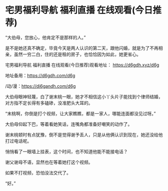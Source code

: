 # 宅男福利导航 福利直播 在线观看(今日推荐)

“大伯母，您放心，他肯定不是那样的人。”

是不是她还真不确定，毕竟今天是两人认识的第二天，跟他闪婚，就是为了不再相亲，虽然一穷二白，住的还是租的房子，也恰恰因为如此，她更省心。

宅男福利导航 福利直播 在线观看(今日推荐)观看地址： https://d6gdh.xyz/d6g

地址备用：https://d6gdh.com/d6g

/动/漫：https://di6gandh.com/d6g

大伯母眼神轻蔑，白了谢末桃一眼，她才不相信这小丫头片子能找到个律师结婚，对方指不定长得有多磕碜，没准肥头大耳的。

“末桃啊，你倒是打个视频，让大家瞧瞧，都是一家人，哪能连面都没见过呀。”

大伯母仰起下巴，等着看她笑话，连嘴角都准备好嘲笑的动作了。

谢末桃顿时有点犹豫，倒不是觉得谢予丢人，只是从他俩认识到现在，她还没给他打过电话呢。

悄悄看了一眼墙上挂表，这个时间，也不知道他能不能接电话？

谢父谢母不语，显然也在等着她打这个视频。

如果不打视频，恐怕没法交代了。

“好。”
